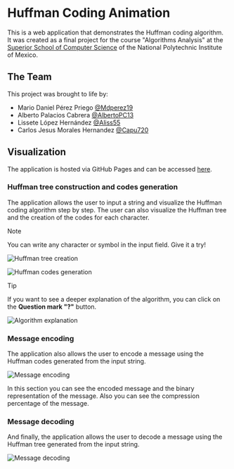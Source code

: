 # Huffman Coding Animation

This is a web application that demonstrates the Huffman coding algorithm. It was created as a final project for the course "Algorithms Analysis" at the [Superior School of Computer Science](https://www.escom.ipn.mx/) of the National Polytechnic Institute of Mexico.

## The Team

This project was brought to life by:

- Mario Daniel Pérez Priego [@Mdperez19](https://github.com/Mdperez19)
- Alberto Palacios Cabrera [@AlbertoPC13](https://github.com/AlbertoPC13)
- Lissete López Hernández [@Aliss55](https://github.com/Aliss55)
- Carlos Jesus Morales Hernandez [@Capu720](https://github.com/Capu720)

## Visualization

The application is hosted via GitHub Pages and can be accessed [here](https://mdperez19.github.io/Huffman-Coding-Animation/). 

### Huffman tree construction and codes generation

The application allows the user to input a string and visualize the Huffman coding algorithm step by step. The user can also visualize the Huffman tree and the creation of the codes for each character.

> [!NOTE]
> You can write any character or symbol in the input field. Give it a try!

![Huffman tree creation](https://github.com/Mdperez19/Proyecto-Huffman/assets/65148768/b50094ad-6c32-44d5-b50c-bcf85b336721)

![Huffman codes generation](https://github.com/Mdperez19/Proyecto-Huffman/assets/65148768/606f12ef-b64e-4593-9092-6b5afd20a55c)


> [!TIP]
> If you want to see a deeper explanation of the algorithm, you can click on the **Question mark "?"** button.

![Algorithm explanation](https://github.com/Mdperez19/Proyecto-Huffman/assets/65148768/d35b6250-6a33-45cf-be84-dc4daf8f47f8)

### Message encoding

The application also allows the user to encode a message using the Huffman codes generated from the input string.

![Message encoding](https://github.com/Mdperez19/Proyecto-Huffman/assets/65148768/f14f2006-7299-415f-aaec-d3d4d2f311a5)

In this section you can see the encoded message and the binary representation of the message. Also you can see the compression percentage of the message.

### Message decoding

And finally, the application allows the user to decode a message using the Huffman tree generated from the input string.

![Message decoding](https://github.com/Mdperez19/Proyecto-Huffman/assets/65148768/18529716-60b1-478d-8759-dab512650244)
